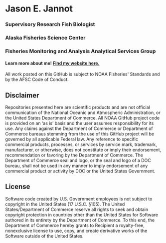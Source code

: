 # Jason E. Jannot

### Supervisory Research Fish Biologist 

### Alaska Fisheries Science Center

### Fisheries Monitoring and Analysis Analytical Services Group

#### Learn more about me! [Find my website here.](https://jjannot.github.io)
<!--More notes on how to do this, here: https://dev.to/charalambosioannou/create-a-dynamic-github-profile-readme-il5
-->

All work posted on this GitHub is subject to NOAA Fisheries' Standards and by the AFSC Code of Conduct.


## Disclaimer

Repositories presented here are scientific products and are not official communication of the National Oceanic and Atmospheric Administration, or the United States Department of Commerce. All NOAA GitHub project code is provided on an ‘as is’ basis and the user assumes responsibility for its use. Any claims against the Department of Commerce or Department of Commerce bureaus stemming from the use of this GitHub project will be governed by all applicable Federal law. Any reference to specific commercial products, processes, or services by service mark, trademark, manufacturer, or otherwise, does not constitute or imply their endorsement, recommendation or favoring by the Department of Commerce. The Department of Commerce seal and logo, or the seal and logo of a DOC bureau, shall not be used in any manner to imply endorsement of any commercial product or activity by DOC or the United States Government.

## License

Software code created by U.S. Government employees is not subject to copyright in the United States (17 U.S.C. §105). The United States/Department of Commerce reserve all rights to seek and obtain copyright protection in countries other than the United States for Software authored in its entirety by the Department of Commerce. To this end, the Department of Commerce hereby grants to Recipient a royalty-free, nonexclusive license to use, copy, and create derivative works of the Software outside of the United States.